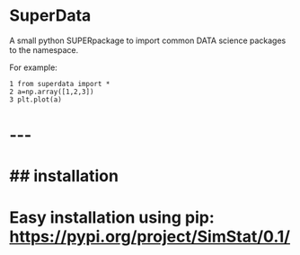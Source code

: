 # SuperData

A small python SUPERpackage to import common DATA science packages to the namespace.

For example:
```
1 from superdata import *
2 a=np.array([1,2,3])
3 plt.plot(a)
```

# ---
# ## installation
# Easy installation using pip: https://pypi.org/project/SimStat/0.1/
